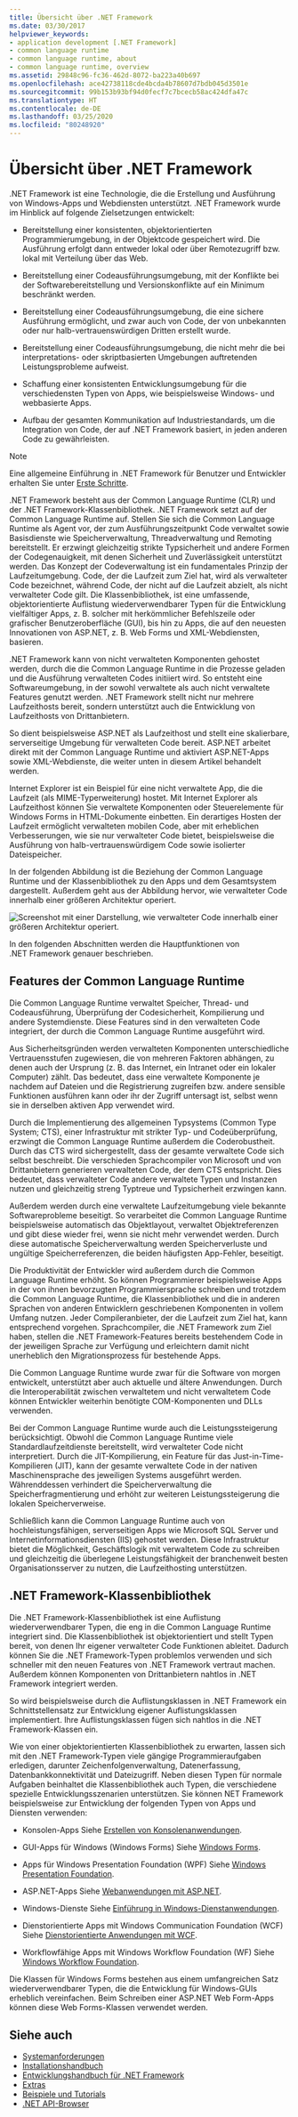 ```yaml
---
title: Übersicht über .NET Framework
ms.date: 03/30/2017
helpviewer_keywords:
- application development [.NET Framework]
- common language runtime
- common language runtime, about
- common language runtime, overview
ms.assetid: 29848c96-fc36-462d-8072-ba223a40b697
ms.openlocfilehash: ace42738118cde4bcda4b78607d7bdb045d3501e
ms.sourcegitcommit: 99b153b93bf94d0fecf7c7bcecb58ac424dfa47c
ms.translationtype: HT
ms.contentlocale: de-DE
ms.lasthandoff: 03/25/2020
ms.locfileid: "80248920"
---
```

# <a name="overview-of-net-framework"></a>Übersicht über .NET Framework

.NET Framework ist eine Technologie, die die Erstellung und Ausführung von Windows-Apps und Webdiensten unterstützt. .NET Framework wurde im Hinblick auf folgende Zielsetzungen entwickelt:

- Bereitstellung einer konsistenten, objektorientierten Programmierumgebung, in der Objektcode gespeichert wird. Die Ausführung erfolgt dann entweder lokal oder über Remotezugriff bzw. lokal mit Verteilung über das Web.

- Bereitstellung einer Codeausführungsumgebung, mit der Konflikte bei der Softwarebereitstellung und Versionskonflikte auf ein Minimum beschränkt werden.

- Bereitstellung einer Codeausführungsumgebung, die eine sichere Ausführung ermöglicht, und zwar auch von Code, der von unbekannten oder nur halb-vertrauenswürdigen Dritten erstellt wurde.

- Bereitstellung einer Codeausführungsumgebung, die nicht mehr die bei interpretations- oder skriptbasierten Umgebungen auftretenden Leistungsprobleme aufweist.

- Schaffung einer konsistenten Entwicklungsumgebung für die verschiedensten Typen von Apps, wie beispielsweise Windows- und webbasierte Apps.

- Aufbau der gesamten Kommunikation auf Industriestandards, um die Integration von Code, der auf .NET Framework basiert, in jeden anderen Code zu gewährleisten.

> [!NOTE]
> Eine allgemeine Einführung in .NET Framework für Benutzer und Entwickler erhalten Sie unter [Erste Schritte](index.md).

.NET Framework besteht aus der Common Language Runtime (CLR) und der .NET Framework-Klassenbibliothek. .NET Framework setzt auf der Common Language Runtime auf. Stellen Sie sich die Common Language Runtime als Agent vor, der zum Ausführungszeitpunkt Code verwaltet sowie Basisdienste wie Speicherverwaltung, Threadverwaltung und Remoting bereitstellt. Er erzwingt gleichzeitig strikte Typsicherheit und andere Formen der Codegenauigkeit, mit denen Sicherheit und Zuverlässigkeit unterstützt werden. Das Konzept der Codeverwaltung ist ein fundamentales Prinzip der Laufzeitumgebung. Code, der die Laufzeit zum Ziel hat, wird als verwalteter Code bezeichnet, während Code, der nicht auf die Laufzeit abzielt, als nicht verwalteter Code gilt. Die Klassenbibliothek, ist eine umfassende, objektorientierte Auflistung wiederverwendbarer Typen für die Entwicklung vielfältiger Apps, z. B. solcher mit herkömmlicher Befehlszeile oder grafischer Benutzeroberfläche (GUI), bis hin zu Apps, die auf den neuesten Innovationen von ASP.NET, z. B. Web Forms und XML-Webdiensten, basieren.

.NET Framework kann von nicht verwalteten Komponenten gehostet werden, durch die die Common Language Runtime in die Prozesse geladen und die Ausführung verwalteten Codes initiiert wird. So entsteht eine Softwareumgebung, in der sowohl verwaltete als auch nicht verwaltete Features genutzt werden. .NET Framework stellt nicht nur mehrere Laufzeithosts bereit, sondern unterstützt auch die Entwicklung von Laufzeithosts von Drittanbietern.

So dient beispielsweise ASP.NET als Laufzeithost und stellt eine skalierbare, serverseitige Umgebung für verwalteten Code bereit. ASP.NET arbeitet direkt mit der Common Language Runtime und aktiviert ASP.NET-Apps sowie XML-Webdienste, die weiter unten in diesem Artikel behandelt werden.

Internet Explorer ist ein Beispiel für eine nicht verwaltete App, die die Laufzeit (als MIME-Typerweiterung) hostet. Mit Internet Explorer als Laufzeithost können Sie verwaltete Komponenten oder Steuerelemente für Windows Forms in HTML-Dokumente einbetten. Ein derartiges Hosten der Laufzeit ermöglicht verwalteten mobilen Code, aber mit erheblichen Verbesserungen, wie sie nur verwalteter Code bietet, beispielsweise die Ausführung von halb-vertrauenswürdigem Code sowie isolierter Dateispeicher.

In der folgenden Abbildung ist die Beziehung der Common Language Runtime und der Klassenbibliothek zu den Apps und dem Gesamtsystem dargestellt. Außerdem geht aus der Abbildung hervor, wie verwalteter Code innerhalb einer größeren Architektur operiert.

![Screenshot mit einer Darstellung, wie verwalteter Code innerhalb einer größeren Architektur operiert.](./media/overview/language-runtime-class-library-relationship.gif)

In den folgenden Abschnitten werden die Hauptfunktionen von .NET Framework genauer beschrieben.

## <a name="features-of-the-common-language-runtime"></a>Features der Common Language Runtime

Die Common Language Runtime verwaltet Speicher, Thread- und Codeausführung, Überprüfung der Codesicherheit, Kompilierung und andere Systemdienste. Diese Features sind in den verwalteten Code integriert, der durch die Common Language Runtime ausgeführt wird.

Aus Sicherheitsgründen werden verwalteten Komponenten unterschiedliche Vertrauensstufen zugewiesen, die von mehreren Faktoren abhängen, zu denen auch der Ursprung (z. B. das Internet, ein Intranet oder ein lokaler Computer) zählt. Das bedeutet, dass eine verwaltete Komponente je nachdem auf Dateien und die Registrierung zugreifen bzw. andere sensible Funktionen ausführen kann oder ihr der Zugriff untersagt ist, selbst wenn sie in derselben aktiven App verwendet wird.

Durch die Implementierung des allgemeinen Typsystems (Common Type System; CTS), einer Infrastruktur mit strikter Typ- und Codeüberprüfung, erzwingt die Common Language Runtime außerdem die Coderobustheit. Durch das CTS wird sichergestellt, dass der gesamte verwaltete Code sich selbst beschreibt. Die verschieden Sprachcompiler von Microsoft und von Drittanbietern generieren verwalteten Code, der dem CTS entspricht. Dies bedeutet, dass verwalteter Code andere verwaltete Typen und Instanzen nutzen und gleichzeitig streng Typtreue und Typsicherheit erzwingen kann.

Außerdem werden durch eine verwaltete Laufzeitumgebung viele bekannte Softwareprobleme beseitigt. So verarbeitet die Common Language Runtime beispielsweise automatisch das Objektlayout, verwaltet Objektreferenzen und gibt diese wieder frei, wenn sie nicht mehr verwendet werden. Durch diese automatische Speicherverwaltung werden Speicherverluste und ungültige Speicherreferenzen, die beiden häufigsten App-Fehler, beseitigt.

Die Produktivität der Entwickler wird außerdem durch die Common Language Runtime erhöht. So können Programmierer beispielsweise Apps in der von ihnen bevorzugten Programmiersprache schreiben und trotzdem die Common Language Runtime, die Klassenbibliothek und die in anderen Sprachen von anderen Entwicklern geschriebenen Komponenten in vollem Umfang nutzen. Jeder Compileranbieter, der die Laufzeit zum Ziel hat, kann entsprechend vorgehen. Sprachcompiler, die .NET Framework zum Ziel haben, stellen die .NET Framework-Features bereits bestehendem Code in der jeweiligen Sprache zur Verfügung und erleichtern damit nicht unerheblich den Migrationsprozess für bestehende Apps.

Die Common Language Runtime wurde zwar für die Software von morgen entwickelt, unterstützt aber auch aktuelle und ältere Anwendungen. Durch die Interoperabilität zwischen verwaltetem und nicht verwaltetem Code können Entwickler weiterhin benötigte COM-Komponenten und DLLs verwenden.

Bei der Common Language Runtime wurde auch die Leistungssteigerung berücksichtigt. Obwohl die Common Language Runtime viele Standardlaufzeitdienste bereitstellt, wird verwalteter Code nicht interpretiert. Durch die JIT-Kompilierung, ein Feature für das Just-in-Time-Kompilieren (JIT), kann der gesamte verwaltete Code in der nativen Maschinensprache des jeweiligen Systems ausgeführt werden. Währenddessen verhindert die Speicherverwaltung die Speicherfragmentierung und erhöht zur weiteren Leistungssteigerung die lokalen Speicherverweise.

Schließlich kann die Common Language Runtime auch von hochleistungsfähigen, serverseitigen Apps wie Microsoft SQL Server und Internetinformationsdiensten (IIS) gehostet werden. Diese Infrastruktur bietet die Möglichkeit, Geschäftslogik mit verwaltetem Code zu schreiben und gleichzeitig die überlegene Leistungsfähigkeit der branchenweit besten Organisationsserver zu nutzen, die Laufzeithosting unterstützen.

## <a name="net-framework-class-library"></a>.NET Framework-Klassenbibliothek

Die .NET Framework-Klassenbibliothek ist eine Auflistung wiederverwendbarer Typen, die eng in die Common Language Runtime integriert sind. Die Klassenbibliothek ist objektorientiert und stellt Typen bereit, von denen Ihr eigener verwalteter Code Funktionen ableitet. Dadurch können Sie die .NET Framework-Typen problemlos verwenden und sich schneller mit den neuen Features von .NET Framework vertraut machen. Außerdem können Komponenten von Drittanbietern nahtlos in .NET Framework integriert werden.

So wird beispielsweise durch die Auflistungsklassen in .NET Framework ein Schnittstellensatz zur Entwicklung eigener Auflistungsklassen implementiert. Ihre Auflistungsklassen fügen sich nahtlos in die .NET Framework-Klassen ein.

Wie von einer objektorientierten Klassenbibliothek zu erwarten, lassen sich mit den .NET Framework-Typen viele gängige Programmieraufgaben erledigen, darunter Zeichenfolgenverwaltung, Datenerfassung, Datenbankkonnektivität und Dateizugriff. Neben diesen Typen für normale Aufgaben beinhaltet die Klassenbibliothek auch Typen, die verschiedene spezielle Entwicklungsszenarien unterstützen. Sie können NET Framework beispielsweise zur Entwicklung der folgenden Typen von Apps und Diensten verwenden:

- Konsolen-Apps Siehe [Erstellen von Konsolenanwendungen](../../standard/building-console-apps.md).

- GUI-Apps für Windows (Windows Forms) Siehe [Windows Forms](../winforms/index.md).

- Apps für Windows Presentation Foundation (WPF) Siehe [Windows Presentation Foundation](../wpf/index.md).

- ASP.NET-Apps Siehe [Webanwendungen mit ASP.NET](../develop-web-apps-with-aspnet.md).

- Windows-Dienste Siehe [Einführung in Windows-Dienstanwendungen](../windows-services/introduction-to-windows-service-applications.md).

- Dienstorientierte Apps mit Windows Communication Foundation (WCF) Siehe [Dienstorientierte Anwendungen mit WCF](../wcf/index.md).

- Workflowfähige Apps mit Windows Workflow Foundation (WF) Siehe [Windows Workflow Foundation](../windows-workflow-foundation/index.md).

Die Klassen für Windows Forms bestehen aus einem umfangreichen Satz wiederverwendbarer Typen, die die Entwicklung für Windows-GUIs erheblich vereinfachen. Beim Schreiben einer ASP.NET Web Form-Apps können diese Web Forms-Klassen verwendet werden.

## <a name="see-also"></a>Siehe auch

- [Systemanforderungen](system-requirements.md)
- [Installationshandbuch](../install/index.md)
- [Entwicklungshandbuch für .NET Framework](../development-guide.md)
- [Extras](../tools/index.md)
- [Beispiele und Tutorials](../../samples-and-tutorials/index.md)
- [.NET API-Browser](../../../api/index.md)
